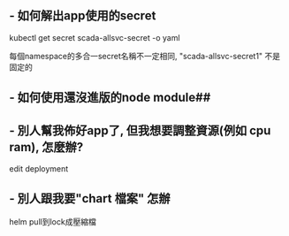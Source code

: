 ## - 如何解出app使用的secret

kubectl get secret scada-allsvc-secret -o yaml

每個namespace的多合一secret名稱不一定相同, "scada-allsvc-secret1" 不是固定的

## - 如何使用還沒進版的node module## 
## - 別人幫我佈好app了, 但我想要調整資源(例如 cpu ram), 怎麼辦?
edit deployment

## - 別人跟我要"chart 檔案" 怎辦
helm pull到lock成壓縮檔
